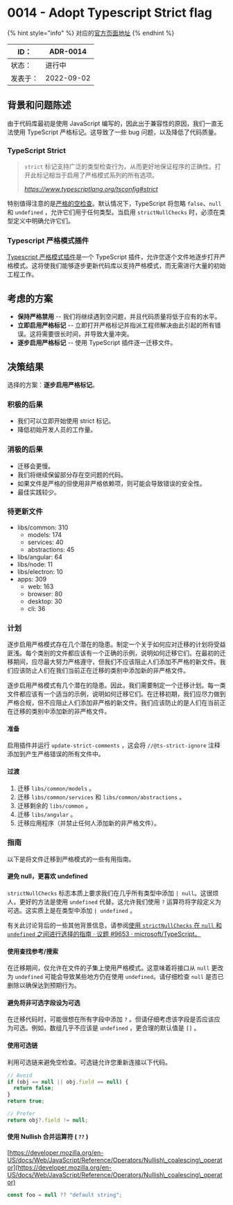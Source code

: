 # 0014 - Adopt Typescript Strict flag

{% hint style="info" %}
对应的[官方页面地址](https://contributing.bitwarden.com/architecture/adr/typescript-strict)
{% endhint %}

| ID：  | ADR-0014   |
| ---- | ---------- |
| 状态：  | 进行中        |
| 发表于： | 2022-09-02 |

## 背景和问题陈述​ <a href="#context-and-problem-statement" id="context-and-problem-statement"></a>

由于代码库最初是使用 JavaScript 编写的，因此出于兼容性的原因，我们一直无法使用 TypeScript 严格标记。这导致了一些 bug 问题，以及降低了代码质量。

### TypeScript Strict​ <a href="#typescript-strict" id="typescript-strict"></a>

> `strict` 标记支持广泛的类型检查行为，从而更好地保证程序的正确性。打开此标记相当于启用了严格模式系列的所有选项。
>
> _https://www.typescriptlang.org/tsconfig#strict_

特别值得注意的是[严格的空检查](https://www.typescriptlang.org/tsconfig#strictNullChecks)。默认情况下，TypeScript 将忽略 `false`、`null` 和 `undefined` ，允许它们用于任何类型。当启用 `strictNullChecks` 时，必须在类型定义中明确允许它们。

### Typescript 严格模式插件​ <a href="#typescript-strict-mode-plugin" id="typescript-strict-mode-plugin"></a>

[Typescript 严格模式插件](https://github.com/allegro/typescript-strict-plugin)是一个 TypeScript 插件，允许您逐个文件地逐步打开严格模式。这将使我们能够逐步更新代码库以支持严格模式，而无需进行大量的初始工程工作。

## 考虑的方案​ <a href="#considered-options" id="considered-options"></a>

* **保持严格禁用** -- 我们将继续遇到空问题，并且代码质量将低于应有的水平。
* **立即启用严格标记** -- 立即打开严格标记并指派工程师解决由此引起的所有错误。这将需要很长时间，并导致大量冲突。
* **逐步启用严格标记** -- 使用 TypeScript 插件逐一迁移文件。

## 决策结果​ <a href="#decision-outcome" id="decision-outcome"></a>

选择的方案：**逐步启用严格标记**。

### 积极的后果​ <a href="#positive-consequences" id="positive-consequences"></a>

* 我们可以立即开始使用 strict 标记。
* 降低初始开发人员的工作量。

### 消极的后果​ <a href="#negative-consequences" id="negative-consequences"></a>

* 迁移会更慢。
* 我们将继续保留部分存在空问题的代码。
* 如果文件是严格的但使用非严格依赖项，则可能会导致错误的安全性。
* 最佳实践较少。

### 待更新文件​ <a href="#files-to-be-updated" id="files-to-be-updated"></a>

* libs/common: 310
  * models: 174
  * services: 40
  * abstractions: 45
* libs/angular: 64
* libs/node: 11
* libs/electron: 10
* apps: 309
  * web: 163
  * browser: 80
  * desktop: 30
  * cli: 36

### 计划​ <a href="#plan" id="plan"></a>

逐步启用严格模式存在几个潜在的隐患。制定一个关于如何应对迁移的计划将受益匪浅。每个类别的文件都应该有一个正确的示例，说明如何迁移它们。在最初的迁移期间，应尽最大努力严格遵守，但我们不应该阻止人们添加不严格的新文件。我们应该防止人们在我们当前正在迁移的类别中添加新的非严格文件。

逐步启用严格模式有几个潜在的隐患。因此，我们需要制定一个迁移计划。每一类文件都应该有一个适当的示例，说明如何迁移它们。在迁移初期，我们应尽力做到严格合规，但不应阻止人们添加非严格的新文件。我们应该防止的是人们在当前正在迁移的类别中添加新的非严格文件。

#### 准备​ <a href="#preparation" id="preparation"></a>

启用插件并运行 `update-strict-comments` ，这会将 `//@ts-strict-ignore` 注释添加到产生严格错误的所有文件中。

#### 过渡​ <a href="#transition" id="transition"></a>

1. 迁移 `libs/common/models` 。
2. 迁移 `libs/common/services` 和 `libs/common/abstractions` 。
3. 迁移剩余的 `libs/common` 。
4. 迁移 `libs/angular` 。
5. 迁移应用程序（并禁止任何人添加新的非严格文件）。

### 指南​ <a href="#guidelines" id="guidelines"></a>

以下是将文件迁移到严格模式的一些有用指南。

#### 避免 null，更喜欢 undefined <a href="#avoid-null-prefer-undefined" id="avoid-null-prefer-undefined"></a>

`strictNullChecks` 标志本质上要求我们在几乎所有类型中添加 `| null`。这很烦人，更好的方法是使用 `undefined` 代替。这允许我们使用 `?` 运算符将字段定义为可选。这实质上是在类型中添加 `| undefined` 。

有关此讨论背后的一些其他背景信息，请参阅[使用 `strictNullChecks` 在 `null` 和 `undefined` 之间进行选择的指南 · 议题 #9653 · microsoft/TypeScript。](https://github.com/microsoft/TypeScript/issues/9653)

#### 使用查找参考/搜索​ <a href="#use-find-references-search" id="use-find-references-search"></a>

在迁移期间，仅允许在文件的子集上使用严格模式。这意味着将接口从 `null` 更改为 `undefined` 可能会导致某些地方仍在使用 `undefined`。请仔细检查 `null` 是否已删除以确保达到预期行为。

#### 避免将非可选字段设为可选​ <a href="#avoid-making-non-optional-fields-optional" id="avoid-making-non-optional-fields-optional"></a>

在迁移代码时，可能很想在所有字段中添加 `?` 。但请仔细考虑该字段是否应该应为可选。例如，数组几乎不应该是 `undefined` ，更合理的默认值是 `[]` 。

#### 使用可选链 <a href="#use-optional-chaining" id="use-optional-chaining"></a>

利用可选链来避免空检查。可选链允许您重新连接以下代码。

```typescript
// Avoid
if (obj == null || obj.field == null) {
  return false;
}
return true;

// Prefer
return obj?.field != null;
```

#### 使用 Nullish 合并运算符 ( `??` ) ​ <a href="#use-nullish-coalescing-operator" id="use-nullish-coalescing-operator"></a>

[https://developer.mozilla.org/en-US/docs/Web/JavaScript/Reference/Operators/Nullish\_coalescing\_operator](https://developer.mozilla.org/en-US/docs/Web/JavaScript/Reference/Operators/Nullish\_coalescing\_operator)

```typescript
const foo = null ?? "default string";
```
